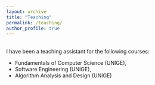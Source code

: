 ```yaml
---
layout: archive
title: "Teaching"
permalink: /teaching/
author_profile: true
---
```


<br/>
I have been a teaching assistant for the following courses:

* Fundamentals of Computer Science (UNIGE),
* Software Engineering (UNIGE),
* Algorithm Analysis and Design (UNIGE)

